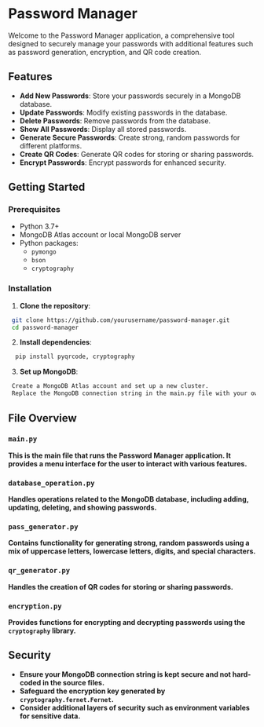 # Password Manager

Welcome to the Password Manager application, a comprehensive tool designed to securely manage your passwords with additional features such as password generation, encryption, and QR code creation.

## Features

- **Add New Passwords**: Store your passwords securely in a MongoDB database.
- **Update Passwords**: Modify existing passwords in the database.
- **Delete Passwords**: Remove passwords from the database.
- **Show All Passwords**: Display all stored passwords.
- **Generate Secure Passwords**: Create strong, random passwords for different platforms.
- **Create QR Codes**: Generate QR codes for storing or sharing passwords.
- **Encrypt Passwords**: Encrypt passwords for enhanced security.

## Getting Started

### Prerequisites

- Python 3.7+
- MongoDB Atlas account or local MongoDB server
- Python packages:
  - `pymongo`
  - `bson`
  - `cryptography`

### Installation

1. **Clone the repository**:

  ```bash
   git clone https://github.com/yourusername/password-manager.git
   cd password-manager
  ```

2. **Install dependencies**:

  ```bash
    pip install pyqrcode, cryptography
  ```

3. **Set up MongoDB**:

  ```bash
   Create a MongoDB Atlas account and set up a new cluster.
   Replace the MongoDB connection string in the main.py file with your own.
  ```
   ## File Overview

### `main.py`

**This is the main file that runs the Password Manager application. It provides a menu interface for the user to interact with various features.**

### `database_operation.py`

**Handles operations related to the MongoDB database, including adding, updating, deleting, and showing passwords.**

### `pass_generator.py`

**Contains functionality for generating strong, random passwords using a mix of uppercase letters, lowercase letters, digits, and special characters.**

### `qr_generator.py`

**Handles the creation of QR codes for storing or sharing passwords.**

### `encryption.py`

**Provides functions for encrypting and decrypting passwords using the `cryptography` library.**

## Security

- **Ensure your MongoDB connection string is kept secure and not hard-coded in the source files.**
- **Safeguard the encryption key generated by `cryptography.fernet.Fernet`.**
- **Consider additional layers of security such as environment variables for sensitive data.**





